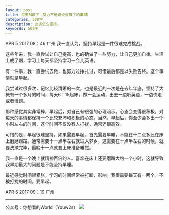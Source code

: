 ```yaml
---
layout: post
title: 每天500字：努力不是说说就算了的事情
categories: 500字
description: 谈谈怎么坚持。
keywords: 500字
---
```


APR 5 2017  08：46 广州
我一直认为，坚持早起是一件很难完成挑战。

这些年来，我一直尝试让自己提高，也的确做了一些努力，让自己更加自律。生活上戒了烟，学习上每天都坚持学习一会儿英语。

有一件事，我一直尝试去做，也努力过挣扎过，可惜最后都是以失败告终。这个事情就是早起。

我尝试过很多次，记忆比较清晰的一次，也是最近的一次是在去年年底，坚持了大概有一个多月的时间，每天6：15起床，做一会运动，出去一边听英语，一边快走或者慢跑。

那种感觉其实非常棒，早起后，对自己有很强的心理暗示。心态会变得很积极，对每天的事情都保持一个比较充沛和积极的心态。当然，早起后，你至少会多出一个小时左右的时间，这个时间不仅没有人打扰，通常还很高效。

可惜的是，早起很难坚持，如果需要早起，首先需要早睡，不能在十二点多还在床上磨磨蹭蹭。通常需要十一点半左右就进入梦乡，这需要在十点半左右的时候，就要洗漱完毕，最晚十一点就要上床准备睡觉。

我一直是一个晚上就精神百倍的人。喜欢在床上还要磨蹭大约一个小时，这就导致我早期最大的问题是不能坚持早睡。

最近感觉时间很紧张，学习的时间经常被打断，影响。我很需要每天有一两个，不被打扰的时间。要早起。

APR 5 2017  09：19 广州

---- 
公众号：你想看的World（Youw2s）
![][image-1]

[image-1]:	http://upload-images.jianshu.io/upload_images/3342594-dca1f89eba3e50ca.jpg?imageMogr2/auto-orient/strip%7CimageView2/2/w/1240